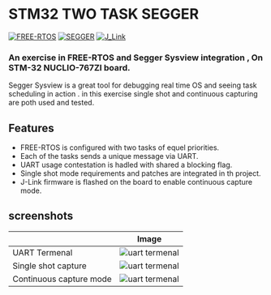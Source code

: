 # STM32 TWO TASK SEGGER

[![FREE-RTOS](https://www.freertos.org/fr-content-src/uploads/2018/07/logo-1.jpg)](https://www.freertos.org/) [![SEGGER](https://wiki.segger.com/resources/assets/SeggerLogo.png?1bcf2)](https://www.segger.com/) [![J_Link](https://wiki.segger.com/images/thumb/8/81/Category_Icon_Debug_Tools.svg/200px-Category_Icon_Debug_Tools.svg.png)](https://www.segger.com/products/debug-probes/j-link/)

### An exercise in FREE-RTOS and Segger Sysview integration , On STM-32 NUCLIO-767ZI board.

Segger Sysview is a great tool for debugging real time OS and seeing task scheduling in action .
in this exercise single shot and continuous capturing are poth used and tested.

## Features

- FREE-RTOS is configured with two tasks of equel priorities.
- Each of the tasks sends a unique message via UART.
- UART usage contestation is hadled with shared a blocking flag.
- Single shot mode requirements and patches are integrated in th project.
- J-Link firmware is flashed on the board to enable continuous capture mode.


## screenshots

|   | Image |
| ------ | ------ |
| UART Termenal | ![uart termenal](https://github.com/abdullahazab/STM32_TWO_TASK_SEGGER/blob/main/Img/Screenshot%202022-01-12%20224850.png?raw=true) |
| Single shot capture | ![uart termenal](https://github.com/abdullahazab/STM32_TWO_TASK_SEGGER/blob/main/Img/Screenshot%202022-01-12%20215229.png?raw=true) |
| Continuous capture mode| ![uart termenal](https://github.com/abdullahazab/STM32_TWO_TASK_SEGGER/blob/main/Img/Screenshot%202022-01-12%20204000.png?raw=true) |

